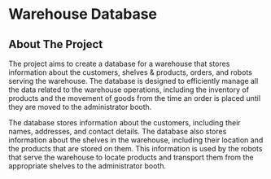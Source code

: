 # Warehouse Database
## About The Project
The project aims to create a database for a warehouse that stores information about the customers, shelves & products, orders, and robots serving the warehouse. The database is designed to efficiently manage all the data related to the warehouse operations, including the inventory of products and the movement of goods from the time an order is placed until they are moved to the administrator booth.<br>

The database stores information about the customers, including their names, addresses, and contact details. The database also stores information about the shelves in the warehouse, including their location and the products that are stored on them. This information is used by the robots that serve the warehouse to locate products and transport them from the appropriate shelves to the administrator booth.
